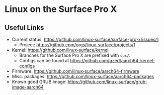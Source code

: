 # Linux on the Surface Pro X

## Useful Links

- Current status: https://github.com/linux-surface/surface-pro-x/issues/1
  - Project: https://github.com/orgs/linux-surface/projects/1
- Kernel: https://github.com/linux-surface/kernel
  - Branches for the Surface Pro X are prefixed with `spx/`.
  - Configs can be found at https://github.com/qzed/aarch64-kernel-configs
- Firmware: https://github.com/linux-surface/aarch64-firmware
- Misc. packages: https://github.com/linux-surface/aarch64-packages
- Known good GRUB image: https://github.com/linux-surface/grub-image-aarch64
